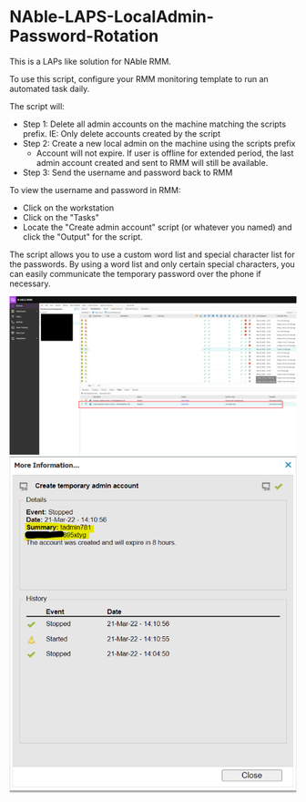 # NAble-LAPS-LocalAdmin-Password-Rotation
This is a LAPs like solution for NAble RMM.

To use this script, configure your RMM monitoring template to run an automated task daily.

The script will:
- Step 1: Delete all admin accounts on the machine matching the scripts prefix. IE: Only delete accounts created by the script
- Step 2: Create a new local admin on the machine using the scripts prefix
  - Account will not expire. If user is offline for extended period, the last admin account created and sent to RMM will still be available.
- Step 3: Send the username and password back to RMM

To view the username and password in RMM:
- Click on the workstation
- Click on the "Tasks"
- Locate the "Create admin account" script (or whatever you named) and click the "Output" for the script.


The script allows you to use a custom word list and special character list for the passwords. By using a word list and only certain special characters, you can easily communicate the temporary password over the phone if necessary.

![Screenshot1](/screenshots/rmm-create-temp-admin1.png)
![Screenshot2](/screenshots/rmm-create-temp-admin-result.png)
